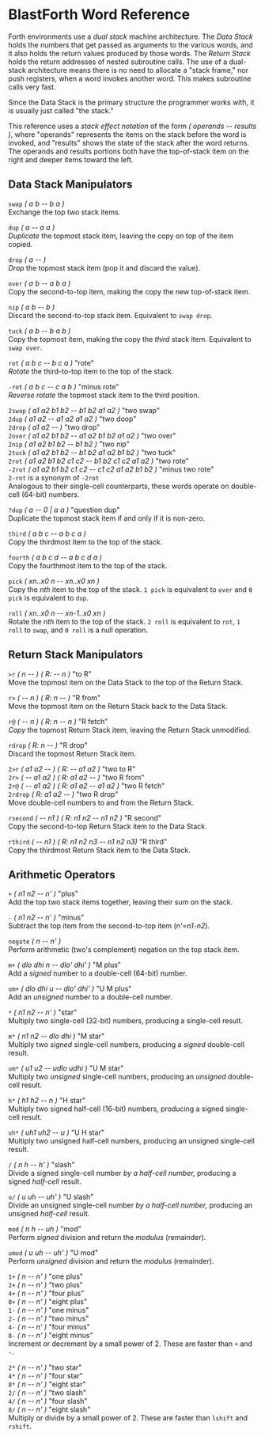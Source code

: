 # BlastForth Word Reference

Forth environments use a *dual stack* machine architecture.  The *Data Stack* holds the numbers that get passed as arguments to the various words, and it also holds the return values produced by those words.  The *Return Stack* holds the return addresses of nested subroutine calls.  The use of a dual-stack architecture means there is no need to allocate a "stack frame," nor push registers, when a word invokes another word.  This makes subroutine calls very fast.

Since the Data Stack is the primary structure the programmer works with, it is usually just called "the stack." 

This reference uses a *stack effect notation* of the form *( operands -- results )*, where "operands" represents the items on the stack before the word is invoked, and "results" shows the state of the stack after the word returns.  The operands and results portions both have the top-of-stack item on the right and deeper items toward the left.

## Data Stack Manipulators

`swap` *( a b -- b a )*  
Exchange the top two stack items.

`dup` *( a -- a a )*  
*Duplicate* the topmost stack item, leaving the copy on top of the item copied.

`drop` *( a -- )*  
*Drop* the topmost stack item (pop it and discard the value).

`over` *( a b -- a b a )*  
Copy the second-to-top item, making the copy the new top-of-stack item.

`nip` *( a b -- b )*  
Discard the second-to-top stack item.  Equivalent to `swap drop`.

`tuck` *( a b -- b a b )*  
Copy the topmost item, making the copy the *third* stack item.  Equivalent to `swap over`.

`rot` *( a b c -- b c a )*  "rote"  
*Rotate* the third-to-top item to the top of the stack.

`-rot` *( a b c -- c a b )*  "minus rote"  
*Reverse rotate* the topmost stack item to the third position.

`2swap` *( a1 a2 b1 b2 -- b1 b2 a1 a2 )*  "two swap"  
`2dup` *( a1 a2 -- a1 a2 a1 a2 )*  "two doop"  
`2drop` *( a1 a2 -- )*  "two drop"  
`2over` *( a1 a2 b1 b2 -- a1 a2 b1 b2 a1 a2 )*  "two over"  
`2nip` *( a1 a2 b1 b2 -- b1 b2 )*  "two nip"  
`2tuck` *( a1 a2 b1 b2 -- b1 b2 a1 a2 b1 b2 )*  "two tuck"  
`2rot` *( a1 a2 b1 b2 c1 c2 -- b1 b2 c1 c2 a1 a2 )*  "two rote"  
`-2rot` *( a1 a2 b1 b2 c1 c2 -- c1 c2 a1 a2 b1 b2 )*  "minus two rote"  
`2-rot` is a synonym of `-2rot`  
Analogous to their single-cell counterparts, these words operate on double-cell (64-bit) numbers.

`?dup` *( a --  0 | a a )*  "question dup"  
Duplicate the topmost stack item if and only if it is non-zero.

`third` *( a b c -- a b c a )*  
Copy the thirdmost item to the top of the stack.

`fourth` *( a b c d -- a b c d a )*  
Copy the fourthmost item to the top of the stack.

`pick` *( xn..x0  n -- xn..x0  xn )*  
Copy the *nth* item to the top of the stack.  `1 pick` is equivalent to `over` and `0 pick` is equivalent to `dup`.

`roll` *( xn..x0  n -- xn-1..x0  xn )*  
Rotate the *nth* item to the top of the stack.  `2 roll` is equivalent to `rot`, `1 roll` to `swap`, and `0 roll` is a null operation.

## Return Stack Manipulators

`>r` *( n -- ) ( R: -- n )*  "to R"  
Move the topmost item on the Data Stack to the top of the Return Stack.

`r>` *( -- n ) ( R: n -- )*  "R from"  
Move the topmost item on the Return Stack back to the Data Stack.

`r@` *( -- n ) ( R: n -- n )*  "R fetch"  
*Copy* the topmost Return Stack item, leaving the Return Stack unmodified.

`rdrop` *( R: n -- )*  "R drop"  
Discard the topmost Return Stack item.

`2>r` *( a1 a2 -- ) ( R: -- a1 a2 )*  "two to R"  
`2r>` *( -- a1 a2 ) ( R: a1 a2 -- )*  "two R from"  
`2r@` *( -- a1 a2 ) ( R: a1 a2 -- a1 a2 )*  "two R fetch"  
`2rdrop` *( R: a1 a2 -- )*  "two R drop"  
Move double-cell numbers to and from the Return Stack.

`rsecond` *( -- n1 ) ( R: n1 n2 -- n1 n2 )*  "R second"  
Copy the second-to-top Return Stack item to the Data Stack.

`rthird` *( -- n1 ) ( R: n1 n2 n3 -- n1 n2 n3)*  "R third"  
Copy the thirdmost Return Stack item to the Data Stack.

## Arithmetic Operators

`+` *( n1 n2 -- n' )*  "plus"  
Add the top two stack items together, leaving their sum on the stack.

`-` *( n1 n2 -- n' )*  "minus"  
Subtract the top item from the second-to-top item (*n'*=*n1*-*n2*).

`negate` *( n -- n' )*  
Perform arithmetic (two's complement) negation on the top stack item.

`m+` *( dlo dhi n -- dlo' dhi' )*  "M plus"  
Add a *signed* number to a double-cell (64-bit) number.

`um+` *( dlo dhi u -- dlo' dhi' )*  "U M plus"  
Add an *unsigned* number to a double-cell number.

`*` *( n1 n2 -- n' )*  "star"  
Multiply two single-cell (32-bit) numbers, producing a single-cell result.

`m*` *( n1 n2 -- dlo dhi )*  "M star"  
Multiply two *signed* single-cell numbers, producing a *signed* double-cell result.

`um*` *( u1 u2 -- udlo udhi )*  "U M star"  
Multiply two *unsigned* single-cell numbers, producing an *unsigned* double-cell result.

`h*` *( h1 h2 -- n )*  "H star"  
Multiply two signed half-cell (16-bit) numbers, producing a signed single-cell result.

`uh*` *( uh1 uh2 -- u )*  "U H star"  
Multiply two unsigned half-cell numbers, producing an unsigned single-cell result.

`/` *( n h -- h' )*  "slash"  
Divide a signed single-cell number *by a half-cell number,* producing a signed *half-cell* result.

`u/` *( u uh -- uh' )*  "U slash"  
Divide an unsigned single-cell number *by a half-cell number,* producing an unsigned *half-cell* result.

`mod` *( n h -- uh )*  "mod"  
Perform *signed* division and return the *modulus* (remainder).

`umod` *( u uh -- uh' )*  "U mod"  
Perform *unsigned* division and return the *modulus* (remainder).

`1+` *( n -- n' )*  "one plus"  
`2+` *( n -- n' )*  "two plus"  
`4+` *( n -- n' )*  "four plus"  
`8+` *( n -- n' )*  "eight plus"  
`1-` *( n -- n' )*  "one minus"  
`2-` *( n -- n' )*  "two minus"  
`4-` *( n -- n' )*  "four minus"  
`8-` *( n -- n' )*  "eight minus"  
Increment or decrement by a small power of 2.  These are faster than `+` and `-`.

`2*` *( n -- n' )*  "two star"  
`4*` *( n -- n' )*  "four star"  
`8*` *( n -- n' )*  "eight star"  
`2/` *( n -- n' )*  "two slash"  
`4/` *( n -- n' )*  "four slash"  
`8/` *( n -- n' )*  "eight slash"  
Multiply or divide by a small power of 2.  These are faster than `lshift` and `rshift`.



